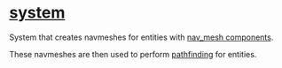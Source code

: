 # [system](system.hpp)

System that creates navmeshes for entities with [nav_mesh components](../../data/nav_mesh.md).

These navmeshes are then used to perform [pathfinding](../../data/pathfinding.md) for entities.